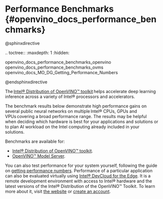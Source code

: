 # Performance Benchmarks {#openvino_docs_performance_benchmarks}

@sphinxdirective

.. toctree::
   :maxdepth: 1
   :hidden:

   openvino_docs_performance_benchmarks_openvino
   openvino_docs_performance_benchmarks_ovms
   openvino_docs_MO_DG_Getting_Performance_Numbers


@endsphinxdirective

The [Intel® Distribution of OpenVINO™ toolkit](https://software.intel.com/content/www/us/en/develop/tools/openvino-toolkit.html) helps accelerate deep learning inference across a variety of Intel® processors and accelerators.

The benchmark results below demonstrate high performance gains on several public neural networks on multiple Intel® CPUs, GPUs and VPUs covering a broad performance range. The results may be helpful when deciding which hardware is best for your applications and solutions or to plan AI workload on the Intel computing already included in your solutions.

Benchmarks are available for:

* [Intel® Distribution of OpenVINO™ toolkit](performance_benchmarks_openvino.md).
* [OpenVINO™ Model Server](performance_benchmarks_ovms.md).


You can also test performance for your system yourself, following the guide on [getting performance numbers](../MO_DG/prepare_model/Getting_performance_numbers.md).
Performance of a particular application can also be evaluated virtually using [Intel® DevCloud for the Edge](https://devcloud.intel.com/edge/). It is a remote development environment with access to Intel® hardware and the latest versions of the Intel® Distribution of the OpenVINO™ Toolkit. To learn more about it, visit [the website](https://www.intel.com/content/www/us/en/developer/tools/devcloud/edge/overview.html) or [create an account](https://www.intel.com/content/www/us/en/forms/idz/devcloud-registration.html?tgt=https://www.intel.com/content/www/us/en/secure/forms/devcloud-enrollment/account-provisioning.html).

